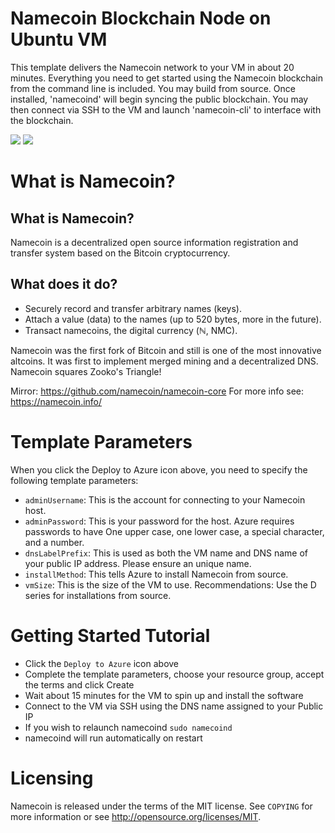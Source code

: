 # Namecoin Blockchain Node on Ubuntu VM

This template delivers the Namecoin network to your VM in about 20 minutes.  Everything you need to get started using the Namecoin blockchain from the command line is included. 
You may build from source.  Once installed, 'namecoind' will begin syncing the public blockchain. 
You may then connect via SSH to the VM and launch 'namecoin-cli' to interface with the blockchain.

<a href="https://portal.azure.com/#create/Microsoft.Template/uri/https%3A%2F%2Fraw.githubusercontent.com%2FAzure%2Fazure-quickstart-templates%2Fmaster%2Fnamecoin-blockchain-ubuntu%2Fazuredeploy.json" target="_blank"><img src="http://azuredeploy.net/deploybutton.png"/></a>
<a href="http://armviz.io/#/?load=https%3A%2F%2Fraw.githubusercontent.com%2FAzure%2Fazure-quickstart-templates%2Fmaster%2Fnamecoin-blockchain-ubuntu%2Fazuredeploy.json" target="_blank"><img src="http://armviz.io/visualizebutton.png"/></a>

# What is Namecoin?

What is Namecoin?
----------------

Namecoin is a decentralized open source information registration and transfer system based on the Bitcoin cryptocurrency.

What does it do?
----------------

* Securely record and transfer arbitrary names (keys).
* Attach a value (data) to the names (up to 520 bytes, more in the future).
* Transact namecoins, the digital currency (ℕ, NMC).

Namecoin was the first fork of Bitcoin and still is one of the most innovative altcoins. It was first to implement merged mining and a decentralized DNS. Namecoin squares Zooko's Triangle!

Mirror: https://github.com/namecoin/namecoin-core
For more info see: https://namecoin.info/

# Template Parameters

When you click the Deploy to Azure icon above, you need to specify the following template parameters:

* `adminUsername`: This is the account for connecting to your Namecoin host.
* `adminPassword`: This is your password for the host.  Azure requires passwords to have One upper case, one lower case, a special character, and a number.
* `dnsLabelPrefix`: This is used as both the VM name and DNS name of your public IP address.  Please ensure an unique name.
* `installMethod`: This tells Azure to install Namecoin from source.
* `vmSize`: This is the size of the VM to use.  Recommendations: Use the D series for installations from source.

# Getting Started Tutorial

* Click the `Deploy to Azure` icon above
* Complete the template parameters, choose your resource group, accept the terms and click Create
* Wait about 15 minutes for the VM to spin up and install the software
* Connect to the VM via SSH using the DNS name assigned to your Public IP
* If you wish to relaunch namecoind `sudo namecoind`
* namecoind will run automatically on restart

# Licensing

Namecoin is released under the terms of the MIT license. See `COPYING` for more information or see http://opensource.org/licenses/MIT.
